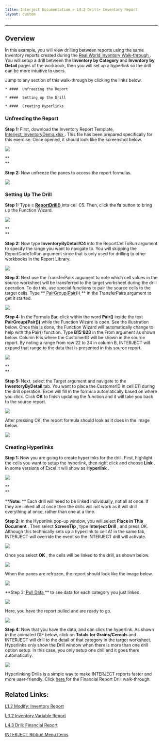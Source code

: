 ```yaml
---
title: Interject Documentation > L4.2 Drill> Inventory Report
layout: custom
---
```

* * *

##  **Overview**

In this example, you will view drilling between reports using the same Inventory reports created during the [ Real World Inventory Walk-through ](/wAbout/Inventory-Reports_128091499.html) . You will setup a drill between the **Inventory by Category** and **Inventory by Detail** pages of the workbook, then you will set up a hyperlink so the drill can be more intuitive to users. 

Jump to any section of this walk-through by clicking the links below. 

    * ####  Unfreezing the Report 

    * ####  Setting up the Drill 

    * ####  Creating Hyperlinks 




###  Unfreezing the Report 

**Step 1:** First, download the Inventory Report Template, [ Interject_InventoryDemo.xlsx ](/wGetStarted/128409138.html) . This file has been prepared specifically for this exercise. Once opened, it should look like the screenshot below. 

![](attachments/128409138/128880125.png)

**  
**

**Step 2:** Now unfreeze the panes to access the report formulas. 

![](attachments/128409138/128748653.png)

  


###  Setting Up The Drill 

**Step 1:** Type **=** [ **ReportDrill()** ](/wIndex/61702556.html) into cell C5. Then, click the **fx** button to bring up the Function Wizard. 

![](attachments/128409138/128748854.png)

**  
**

**Step 2:** Now type **InventoryByDetail!C4** into the ReportCellToRun argument to specify the range you want to navigate to. You will skipping the ReportCodeToRun argument since that is only used for drilling to other workbooks in the Report Library. 

![](attachments/128409138/128748915.png)

  


**Step 3:** Next use the  TransferPairs argument to note which cell values in the source worksheet will be transferred to the target worksheet during the drill operation. To do this, use special functions to pair the source cells to the target cells. Type  **[ PairGroup(Pair()) ](/wIndex/81756186.html) ** in the TransferPairs argument to get it started. 

![](attachments/128409138/128749450.png)

  


**Step 4:** In the Formula Bar, click within the word **Pair()** inside the text **PairGroup(Pair())** while the Function Wizard is open. See the illustration below. Once this is done, the Function Wizard will automatically change to help with the Pair() function. Type **B15:B23** in the From argument as shown below. Column B is where the CustomerID will be shown in the source report. By noting a range from row 22 to 24 in column B, INTERJECT will expand that range to the data that is presented in this source report. 

![](attachments/128409138/128749484.png)

**  
**

**Step 5:** Next, select the Target argument and navigate to the **InventoryByDetail** tab. You want to place the CustomerID in cell E11 during the drill operation. Excel will fill in the formula automatically based on where you click. Click **OK** to finish updating the function and it will take you back to the source report. 

![](attachments/128409138/128749597.png)

  


After pressing OK, the report formula should look as it does in the image below. 

![](attachments/128409138/128749630.png)

###  Creating Hyperlinks 

**Step 1:** Now you are going to create hyperlinks for the drill. First, highlight the cells you want to setup the hyperlink, then right click and choose **Link** . In some versions of Excel it will show as **Hyperlink** . 

![](attachments/128409138/327417870.jpg?width=720)

**  
**

****Note:** ** Each drill will need to be linked individually, not all at once. If they are linked all at once then the drills will not work as it will drill everything at once, rather than one at a time. 

**Step 2:** In the Hyperlink pop-up window, you will select **Place in This Document** . Then select **ScreenTip** , type **Interject Drill** , and press OK. Although this technically sets up a hyperlink to cell A1 in the same tab, INTERJECT will override the event so the INTERJECT drill will activate. 

![](attachments/128409138/128750025.png)

  


Once you select **OK** , the cells will be linked to the drill, as shown below. 

![](attachments/128409138/128750079.png)

  


When the panes are refrozen, the report should look like the image below. 

![](attachments/128409138/128750112.png)

  


**Step 3:[ Pull Data ](/wPortal/INTERJECT-Ribbon-Menu-Items_83689479.html) ** to see data for each category you just linked. 

![](attachments/128409138/129048733.png)

  


Here, you have the report pulled and are ready to go. 

![](attachments/128409138/129048764.png)

  


**Step 4:** Now that you have the data, and can click the hyperlink. As shown in the animated GIF below, click on **Totals for Grains/Cereals** and INTERJECT will drill to the detail of that category in the target worksheet. Hyperlinks only show the Drill window when there is more than one drill option setup. In this case, you only setup one drill and it goes there automatically. 

![](attachments/128409138/129077986.gif)

  


Hyperlinking Drills is a simple way to make INTERJECT reports faster and more user-friendly. Click [ here ](/wGetStarted/128409219.html) for the Financial Report Drill walk-through. 

  


##  Related Links:   


  


[ L1.2 Modify: Inventory Report ](/wGetStarted/128429185.html)

[ L3.2 Inventory Variable Report ](/wGetStarted/L3.2-Inventory-Variable-Report_127872532.html)

[ L4.3 Drill: Financial Report ](/wGetStarted/128409219.html)

[ INTERJECT Ribbon Menu Items ](INTERJECT-Ribbon-Menu-Items_83689479.html)

  


